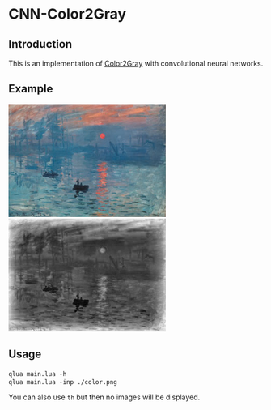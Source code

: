 # CNN-Color2Gray


## Introduction

This is an implementation of [Color2Gray](http://www.cs.northwestern.edu/~ago820/color2gray/) with convolutional neural networks.  

## Example
![color](color.png)  
![gray](gray.png)

## Usage

    qlua main.lua -h
    qlua main.lua -inp ./color.png  

You can also use `th` but then no images will be displayed.

